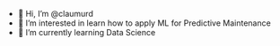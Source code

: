 - 👋 Hi, I’m @claumurd
- 👀 I’m interested in learn how to apply ML for Predictive Maintenance
- 🌱 I’m currently learning Data Science



<!---
claumurd/claumurd is a ✨ special ✨ repository because its `README.md` (this file) appears on your GitHub profile.
You can click the Preview link to take a look at your changes.
--->
